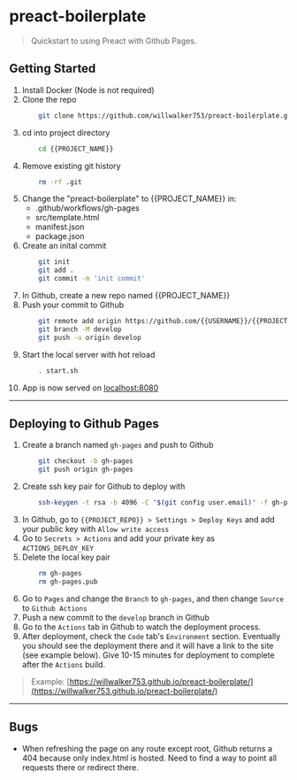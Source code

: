 # preact-boilerplate

> Quickstart to using Preact with Github Pages.

## Getting Started

1. Install Docker (Node is not required)
2. Clone the repo
    ```bash
        git clone https://github.com/willwalker753/preact-boilerplate.git {{PROJECT_NAME}}
    ```
3. cd into project directory
    ```bash
        cd {{PROJECT_NAME}}
    ```
4. Remove existing git history
    ```bash
        rm -rf .git
    ```
5. Change the "preact-boilerplate" to {{PROJECT_NAME}} in:
   * .github/workflows/gh-pages
   * src/template.html
   * manifest.json
   * package.json
6. Create an inital commit
    ```bash
        git init
        git add .
        git commit -m 'init commit'
    ```
7. In Github, create a new repo named {{PROJECT_NAME}}
8. Push your commit to Github
    ```bash
        git remote add origin https://github.com/{{USERNAME}}/{{PROJECT_NAME}}.git
        git branch -M develop
        git push -u origin develop
    ```
10. Start the local server with hot reload
    ```bash
        . start.sh
    ```
11. App is now served on [localhost:8080](http://localhost:8080/)

---

## Deploying to Github Pages

1. Create a branch named `gh-pages` and push to Github
    ```bash
        git checkout -b gh-pages
        git push origin gh-pages
    ```
2. Create ssh key pair for Github to deploy with
    ```bash
        ssh-keygen -t rsa -b 4096 -C "$(git config user.email)" -f gh-pages -N ""
    ```
3. In Github, go to `{{PROJECT_REPO}} > Settings > Deploy Keys` and add your public key with `Allow write access`
4. Go to `Secrets > Actions` and add your private key as `ACTIONS_DEPLOY_KEY`
5. Delete the local key pair
    ```bash
        rm gh-pages
        rm gh-pages.pub 
    ```
6. Go to `Pages` and change the `Branch` to `gh-pages`, and then change `Source` to `Github Actions`
7. Push a new commit to the `develop` branch in Github
8. Go to the `Actions` tab in Github to watch the deployment process. 
9. After deployment, check the `Code` tab's `Environment` section. Eventually you should see the deployment there and it will have a link to the site (see example below). Give 10-15 minutes for deployment to complete after the `Actions` build. 

> Example: [https://willwalker753.github.io/preact-boilerplate/](https://willwalker753.github.io/preact-boilerplate/)

---

## Bugs

* When refreshing the page on any route except root, Github returns a 404 because only index.html is hosted. Need to find a way to point all requests there or redirect there.